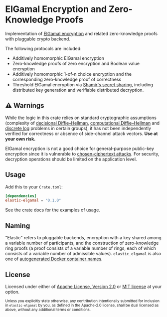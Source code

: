 # ElGamal Encryption and Zero-Knowledge Proofs

Implementation of [ElGamal encryption] and related zero-knowledge proofs
with pluggable crypto backend.

The following protocols are included:

- Additively homomorphic ElGamal encryption
- Zero-knowledge proofs of zero encryption and Boolean value encryption
- Additively homomorphic 1-of-n choice encryption and the corresponding
  zero-knowledge proof of correctness
- Threshold ElGamal encryption via [Shamir's secret sharing][sss],
  including distributed key generation and verifiable distributed decryption.

## ⚠ Warnings

While the logic in this crate relies on standard cryptographic assumptions
(complexity of [decisional Diffie–Hellman][DDH], [computational Diffie–Hellman][CDH]
and [discrete log][DLP] problems in certain groups),
it has not been independently verified for correctness or absence of side-channel attack
vectors. **Use at your own risk.**

ElGamal encryption is not a good choice for general-purpose public-key encryption
since it is vulnerable to [chosen-ciphertext attacks][CCA]. For security,
decryption operations should be limited on the application level.

## Usage

Add this to your `Crate.toml`:

```toml
[dependencies]
elastic-elgamal = "0.1.0" 
```

See the crate docs for the examples of usage.

## Naming

"Elastic" refers to pluggable backends, encryption with a key shared
among a variable number of participants, and the construction of zero-knowledge ring proofs
(a proof consists of a variable number of rings, each of which consists of a variable number
of admissible values).
`elastic_elgamal` is also one of [autogenerated Docker container names][docker-rng].

## License

Licensed under either of [Apache License, Version 2.0](LICENSE-APACHE)
or [MIT license](LICENSE-MIT) at your option.

<small>Unless you explicitly state otherwise, any contribution intentionally submitted
for inclusion in `elastic-elgamal` by you, as defined in the Apache-2.0 license,
shall be dual licensed as above, without any additional terms or conditions.</small>

[ElGamal encryption]: https://en.wikipedia.org/wiki/ElGamal_encryption
[sss]: https://en.wikipedia.org/wiki/Shamir%27s_Secret_Sharing
[DDH]: https://en.wikipedia.org/wiki/Decisional_Diffie%E2%80%93Hellman_assumption
[CDH]: https://en.wikipedia.org/wiki/Diffie%E2%80%93Hellman_problem
[DLP]: https://en.wikipedia.org/wiki/Discrete_logarithm
[CCA]: https://en.wikipedia.org/wiki/Chosen-ciphertext_attack
[docker-rng]: https://github.com/moby/moby/blob/master/pkg/namesgenerator/names-generator.go

